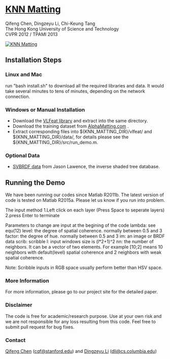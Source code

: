 # [KNN Matting](http://dingzeyu.li/projects/knn/) 
Qifeng Chen, Dingzeyu Li, Chi-Keung Tang<br>
The Hong Kong University of Science and Technology<br>
CVPR 2012 / TPAMI 2013

[![KNN Matting](http://dingzeyu.li/imgs/knn.png)](http://dingzeyu.li/projects/knn/)

## Installation Steps

### Linux and Mac

run "bash install.sh" to download all the required libraries and data. It would take several minutes to tens of minutes, depending on the network connection.

### Windows or Manual Installation

- Download the [VLFeat library](http://www.vlfeat.org/download/vlfeat-0.9.20-bin.tar.gz "VLFeat library") and extract into the same directory.
- Download the training dataset from [AlphaMatting.com](http://alphamatting.com/datasets.php "Data from Alphamatting.com") .
- Extract corresponding files into ${KNN\_MATTING\_DIR}/vlfeat/ 
  and ${KNN\_MATTING\_DIR}/data/, 
  for details please see the ${KNN\_MATTING\_DIR}/src/run_demo.m.

### Optional Data
- [SVBRDF data](http://ist.cs.princeton.edu/) from Jason Lawence, the inverse shaded tree database.


## Running the Demo 

We have been running our codes since Matlab R2011b. The latest version of code is tested on Matlab R2015a. Please let us know if you run into problem.

The input method
1.Left click on each layer (Press Space to seperate layers)
2.press Enter to terminate

Parameters to change are input at the begining of the code
lambda: see equ(12)
level: the degree of spatial coherence. normally between 0.5 and 3
factor: the degree of hue. normally between 0.5 and 3
im: an image or BRDF data
scrib: scribble
l: input windows size is (l*2+1)^2
nn: the number of neighbors. It can be a vector of two elements. For example [10;2] means 10 neighbors with default(level) spatial coherence and 2 neighbors with weak spatial coherence.

Note: Scribble inputs in RGB space usually perform better than HSV space.

### More Information

For more information, please go to our project site for the detailed paper.

### Disclaimer

The code is free for academic/research purpose. Use at your own risk and we are not responsible for any loss resulting from this code. Feel free to submit pull request for bug fixes.

### Contact 
[Qifeng Chen](http://web.stanford.edu/~cqf/) (cqf@stanford.edu) and [Dingzeyu Li](http://dingzeyu.li/) (dli@cs.columbia.edu)
